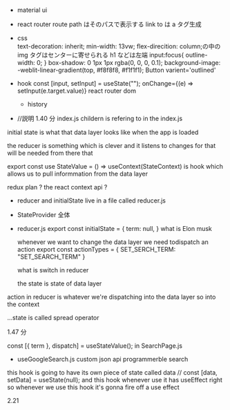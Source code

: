 - material ui
- react router
  route path はそのパスで表示する
  link to は a タグ生成
- css  
   text-decoration: inherit;
  min-width: 13vw;
  flex-direcition: column;の中の img タグはセンターに寄せられる h1 などは左端
  input:focus{
  outline-width: 0;
  }
  box-shadow: 0 1px 1px rgba(0, 0, 0, 0.1);
  background-image: -weblit-linear-gradient(top, #f8f8f8, #f1f1f1);
  Button varient='outlined'

- hook
  const [input, setInput] = useState("");
  onChange={(e) => setInput(e.target.value)}
  react router dom

  - history

- <StateProvider initialState={initialState}  reducer={reducer} /> //説明 1.40 分 index.js
  childern is refering to <App /> in the index.js

initial state is what that data layer looks like when the app is loaded

the reducer is something which is clever and it listens to changes for that will be needed from there that

export const use StateValue = () => useContext(StateContext)
is hook which allows us to pull informmation from the data layer

redux plan ? the react context api ?

- reducer and initialState live in a file called reducer.js

- StateProvider 全体

- reducer.js
  export const initialState = {
  term: null,
  }
  what is Elon musk

  whenever we want to change the data layer
  we need todispatch an action
  export const actionTypes = {
  SET_SERCH_TERM: "SET_SEARCH_TERM"
  }

  what is switch in reducer

  the state is state of data layer

action in reducer is whatever we're dispatching into the data layer so into the context

...state is called spread operator

1.47 分

const [{ term }, dispatch] = useStateValue(); in SearchPage.js

- useGoogleSearch.js
  custom json api
  programmerble search

this hook is going to have its own piece of state called data
// const [data, setData] = useState(null);
and this hook whenever use it has useEffect right so whenever we use this hook it's gonna fire off a use effect

2.21
